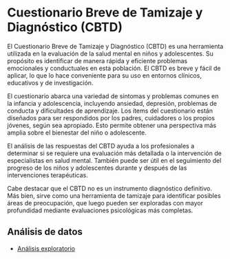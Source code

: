 # Cuestionario Breve de Tamizaje y Diagnóstico (CBTD)
El Cuestionario Breve de Tamizaje y Diagnóstico (CBTD) es una herramienta utilizada en la evaluación de la salud mental en niños y adolescentes. Su propósito es identificar de manera rápida y eficiente problemas emocionales y conductuales en esta población. El CBTD es breve y fácil de aplicar, lo que lo hace conveniente para su uso en entornos clínicos, educativos y de investigación.

El cuestionario abarca una variedad de síntomas y problemas comunes en la infancia y adolescencia, incluyendo ansiedad, depresión, problemas de conducta y dificultades de aprendizaje. Los ítems del cuestionario están diseñados para ser respondidos por los padres, cuidadores o los propios jóvenes, según sea apropiado. Esto permite obtener una perspectiva más amplia sobre el bienestar del niño o adolescente.

El análisis de las respuestas del CBTD ayuda a los profesionales a determinar si se requiere una evaluación más detallada o la intervención de especialistas en salud mental. También puede ser útil en el seguimiento del progreso de los niños y adolescentes durante y después de las intervenciones terapéuticas.

Cabe destacar que el CBTD no es un instrumento diagnóstico definitivo. Más bien, sirve como una herramienta de tamizaje para identificar posibles áreas de preocupación, que luego pueden ser exploradas con mayor profundidad mediante evaluaciones psicológicas más completas.

## Análisis de datos
- [Análisis exploratorio](01-EDA.ipynb)